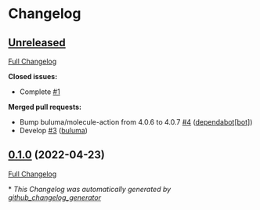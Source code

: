 # Changelog

## [Unreleased](https://github.com/buluma/ansible-role-teams/tree/HEAD)

[Full Changelog](https://github.com/buluma/ansible-role-teams/compare/0.1.0...HEAD)

**Closed issues:**

- Complete [\#1](https://github.com/buluma/ansible-role-teams/issues/1)

**Merged pull requests:**

- Bump buluma/molecule-action from 4.0.6 to 4.0.7 [\#4](https://github.com/buluma/ansible-role-teams/pull/4) ([dependabot[bot]](https://github.com/apps/dependabot))
- Develop [\#3](https://github.com/buluma/ansible-role-teams/pull/3) ([buluma](https://github.com/buluma))

## [0.1.0](https://github.com/buluma/ansible-role-teams/tree/0.1.0) (2022-04-23)

[Full Changelog](https://github.com/buluma/ansible-role-teams/compare/10881924919ee906b4c03c457b71dafb8205b8f5...0.1.0)



\* *This Changelog was automatically generated by [github_changelog_generator](https://github.com/github-changelog-generator/github-changelog-generator)*
